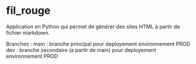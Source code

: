 # fil_rouge
Application en Python qui permet de générer des sites HTML à partir de fichier markdown.

Branches :
main : branche principal pour deployement environnement PROD
dev : branche secondaire (a partir de main) pour deployement environnement PROD
